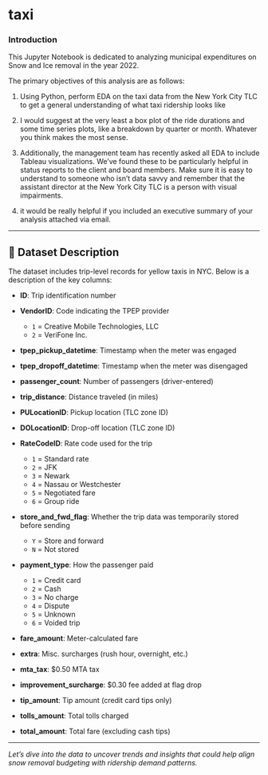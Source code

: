 # taxi

### Introduction
This Jupyter Notebook is dedicated to analyzing municipal expenditures on Snow and Ice removal in the year 2022.

The primary objectives of this analysis are as follows:

1. Using Python, perform EDA on the taxi data from the New York City TLC to get a general understanding of what taxi ridership looks like

2. I would suggest at the very least a box plot of the ride durations and some time series plots, like a breakdown by quarter or month. Whatever you think makes the most sense.

3. Additionally, the management team has recently asked all EDA to include Tableau visualizations. We’ve found these to be particularly helpful in status reports to the client and board members. Make sure it is easy to understand to someone who isn’t data savvy and remember that the assistant director at the New York City TLC is a person with visual impairments.

4. it would be really helpful if you included an executive summary of your analysis attached via email.



---

## 📄 Dataset Description

The dataset includes trip-level records for yellow taxis in NYC. Below is a description of the key columns:

- **ID**: Trip identification number  
- **VendorID**: Code indicating the TPEP provider  
  - `1` = Creative Mobile Technologies, LLC  
  - `2` = VeriFone Inc.

- **tpep_pickup_datetime**: Timestamp when the meter was engaged  
- **tpep_dropoff_datetime**: Timestamp when the meter was disengaged  
- **passenger_count**: Number of passengers (driver-entered)  
- **trip_distance**: Distance traveled (in miles)  
- **PULocationID**: Pickup location (TLC zone ID)  
- **DOLocationID**: Drop-off location (TLC zone ID)  
- **RateCodeID**: Rate code used for the trip  
  - `1` = Standard rate  
  - `2` = JFK  
  - `3` = Newark  
  - `4` = Nassau or Westchester  
  - `5` = Negotiated fare  
  - `6` = Group ride  

- **store_and_fwd_flag**: Whether the trip data was temporarily stored before sending  
  - `Y` = Store and forward  
  - `N` = Not stored  

- **payment_type**: How the passenger paid  
  - `1` = Credit card  
  - `2` = Cash  
  - `3` = No charge  
  - `4` = Dispute  
  - `5` = Unknown  
  - `6` = Voided trip  

- **fare_amount**: Meter-calculated fare  
- **extra**: Misc. surcharges (rush hour, overnight, etc.)  
- **mta_tax**: $0.50 MTA tax  
- **improvement_surcharge**: $0.30 fee added at flag drop  
- **tip_amount**: Tip amount (credit card tips only)  
- **tolls_amount**: Total tolls charged  
- **total_amount**: Total fare (excluding cash tips)

---

*Let’s dive into the data to uncover trends and insights that could help align snow removal budgeting with ridership demand patterns.*


